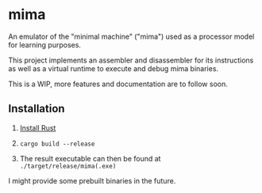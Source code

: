 # mima

An emulator of the "minimal machine" ("mima") used as a processor model for learning purposes.

This project implements an assembler and disassembler for its instructions as well as a virtual runtime to execute and debug mima binaries.

This is a WIP, more features and documentation are to follow soon.

## Installation

1. [Install Rust](https://www.rust-lang.org/tools/install)

2. `cargo build --release`

3. The result executable can then be found at `./target/release/mima(.exe)`

I might provide some prebuilt binaries in the future.

